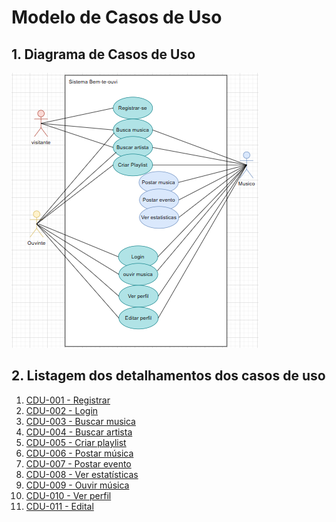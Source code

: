 # Modelo de Casos de Uso

## 1. Diagrama de Casos de Uso

<img src="CDU-bem-te-ouvi.png">

## 2. Listagem dos detalhamentos dos casos de uso

<!-- MODELO BASE 1. [CDU-001 - Nome...](cdu-001/detalhamento-001.md) -->
1.  [CDU-001 - Registrar        ](cdu-001/detalhamento-001.md)
2.  [CDU-002 - Login            ](cdu-002/detalhamento-002.md)
3.  [CDU-003 - Buscar musica    ](cdu-003/detalhamento-003.md)
4.  [CDU-004 - Buscar artista   ](cdu-004/detalhamento-004.md)
5.  [CDU-005 - Criar playlist   ](cdu-005/detalhamento-005.md)
6.  [CDU-006 - Postar música    ](cdu-006/detalhamento-006.md)
7.  [CDU-007 - Postar evento    ](cdu-007/detalhamento-007.md)
8.  [CDU-008 - Ver estatísticas ](cdu-008/detalhamento-008.md)
9.  [CDU-009 - Ouvir música     ](cdu-009/detalhamento-009.md)
10. [CDU-010 - Ver perfil       ](cdu-010/detalhamento-010.md)
11. [CDU-011 - Edital           ](cdu-011/detalhamento-011.md)
